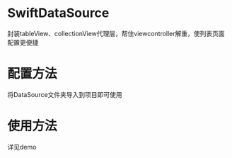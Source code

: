 # SwiftDataSource
封装tableView、collectionView代理层，帮住viewcontroller解重，使列表页面配置更便捷
# 配置方法
将DataSource文件夹导入到项目即可使用
# 使用方法
详见demo
